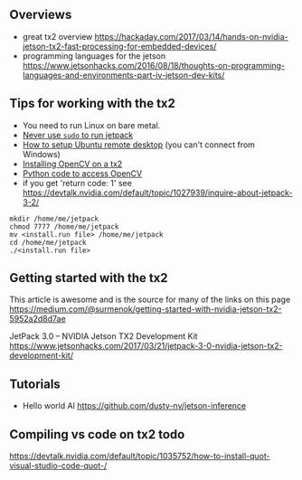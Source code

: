 ## Overviews
- great tx2 overview https://hackaday.com/2017/03/14/hands-on-nvidia-jetson-tx2-fast-processing-for-embedded-devices/
- programming languages for the jetson https://www.jetsonhacks.com/2016/08/18/thoughts-on-programming-languages-and-environments-part-iv-jetson-dev-kits/

## Tips for working with the tx2
- You need to run Linux on bare metal. 
- [Never use ```sudo``` to run jetpack](https://devtalk.nvidia.com/default/topic/1027939/inquire-about-jetpack-3-2/)
- [How to setup Ubuntu remote desktop](https://www.lifewire.com/setup-ubuntu-remote-desktop-4129666) (you can't connect from Windows)
- [Installing OpenCV on a tx2](https://jkjung-avt.github.io/opencv3-on-tx2/)
- [Python code to access OpenCV](https://gist.github.com/jkjung-avt/86b60a7723b97da19f7bfa3cb7d2690e)
- if you get 'return code: 1' see https://devtalk.nvidia.com/default/topic/1027939/inquire-about-jetpack-3-2/

```
mkdir /home/me/jetpack
chmod 7777 /home/me/jetpack
mv <install.run file> /home/me/jetpack
cd /home/me/jetpack
./<install.run file>
```

## Getting started with the tx2

This article is awesome and is the source for many of the links on this page
https://medium.com/@surmenok/getting-started-with-nvidia-jetson-tx2-5952a2d8d7ae

JetPack 3.0 – NVIDIA Jetson TX2 Development Kit
https://www.jetsonhacks.com/2017/03/21/jetpack-3-0-nvidia-jetson-tx2-development-kit/

## Tutorials
- Hello world AI https://github.com/dusty-nv/jetson-inference

## Compiling vs code on tx2 **todo**
https://devtalk.nvidia.com/default/topic/1035752/how-to-install-quot-visual-studio-code-quot-/
